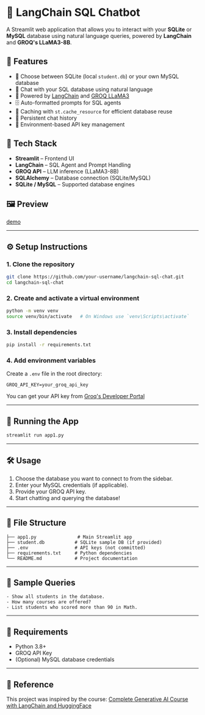 # 🦤 LangChain SQL Chatbot

A Streamlit web application that allows you to interact with your **SQLite** or **MySQL** database using natural language queries, powered by **LangChain** and **GROQ's LLaMA3-8B**.

## 🚀 Features

- 🔗 Choose between SQLite (local `student.db`) or your own MySQL database
- 🤖 Chat with your SQL database using natural language
- 🧠 Powered by [LangChain](https://www.langchain.com/) and [GROQ LLaMA3](https://groq.com/)
- 🗄️ Auto-formatted prompts for SQL agents
- 📃 Caching with `st.cache_resource` for efficient database reuse
- 💬 Persistent chat history
- 🔐 Environment-based API key management

## 🧰 Tech Stack

- **Streamlit** – Frontend UI
- **LangChain** – SQL Agent and Prompt Handling
- **GROQ API** – LLM inference (LLaMA3-8B)
- **SQLAlchemy** – Database connection (SQLite/MySQL)
- **SQLite / MySQL** – Supported database engines

## 🖼️ Preview

[demo](https://your-screenshot-url-here.com) <!-- Add a screenshot if available -->

---

## ⚙️ Setup Instructions

### 1. Clone the repository

```bash
git clone https://github.com/your-username/langchain-sql-chat.git
cd langchain-sql-chat
```

### 2. Create and activate a virtual environment

```bash
python -m venv venv
source venv/bin/activate   # On Windows use `venv\Scripts\activate`
```

### 3. Install dependencies

```bash
pip install -r requirements.txt
```

### 4. Add environment variables

Create a `.env` file in the root directory:

```env
GROQ_API_KEY=your_groq_api_key
```

You can get your API key from [Groq's Developer Portal](https://console.groq.com/)

---

## 🧪 Running the App

```bash
streamlit run app1.py
```

---

## 🛠 Usage

1. Choose the database you want to connect to from the sidebar.
2. Enter your MySQL credentials (if applicable).
3. Provide your GROQ API key.
4. Start chatting and querying the database!

---

## 📂 File Structure

```
├── app1.py               # Main Streamlit app
├── student.db           # SQLite sample DB (if provided)
├── .env                 # API keys (not committed)
├── requirements.txt     # Python dependencies
└── README.md            # Project documentation
```

---

## 📜 Sample Queries

```plaintext
- Show all students in the database.
- How many courses are offered?
- List students who scored more than 90 in Math.
```

---

## 🧽 Requirements

- Python 3.8+
- GROQ API Key
- (Optional) MySQL database credentials

---

## 🔗 Reference

This project was inspired by the course: [Complete Generative AI Course with LangChain and HuggingFace](https://www.udemy.com/course/complete-generative-ai-course-with-langchain-and-huggingface/)
